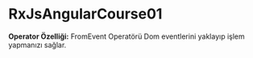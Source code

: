 # RxJsAngularCourse01

**Operator Özelliği:** FromEvent Operatörü Dom eventlerini yaklayıp işlem yapmanızı sağlar.
